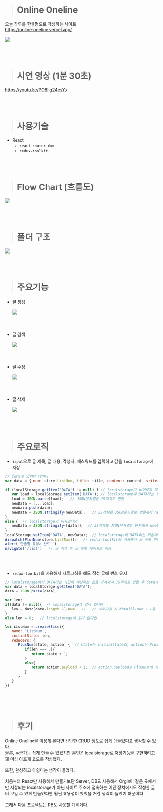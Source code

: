> # Online Oneline
오늘 하루를 한줄평으로 작성하는 사이트<br>
https://online-oneline.vercel.app/<br><br>
![](https://velog.velcdn.com/images/thdgusrbek/post/dd1b549c-0627-45d0-a262-f579f13cb86c/image.png)<br><br><br><br>

> # 시연 영상 (1분 30초)
https://youtu.be/PO8hg24esYo<br><br><br><br>

> # 사용기술
- React
  - `react-router-dom`
  - `redux-toolkit`<br><br><br><br>

> # Flow Chart (흐름도)
![](https://velog.velcdn.com/images/thdgusrbek/post/29063d68-ce30-4199-949a-53ac28753ab8/image.png)<br><br><br><br>

> # 폴더 구조
![](https://velog.velcdn.com/images/thdgusrbek/post/c4f0ed9d-74d6-4c9d-a35a-80e72125921e/image.png)<br><br><br><br>

> # 주요기능
- 글 생성<br><br>
![](https://velog.velcdn.com/images/thdgusrbek/post/f8ede60a-29b4-4994-a21d-a5e70fcaa848/image.gif)<br><br><br><br>
- 글 검색<br><br>
![](https://velog.velcdn.com/images/thdgusrbek/post/4f8c61c0-cb40-44d3-a027-4ba5f2bff2d0/image.gif)<br><br><br><br>
- 글 수정<br><br>
![](https://velog.velcdn.com/images/thdgusrbek/post/d3cdc4a8-7f5f-4359-a10f-0759ab139cc5/image.gif)<br><br><br><br>
- 글 삭제<br><br>
![](https://velog.velcdn.com/images/thdgusrbek/post/d70d9d5e-71e1-49c0-8bfb-dd02aa0a0fe0/image.gif)<br><br><br><br>

> # 주요로직
- `input`으로 글 제목, 글 내용, 작성자, 패스워드를 입력하고 값을 `localstorage`에 저장
```js
// form에 입력한 데이터
var data = { num: store.ListNum, title: title, content: content, writer: writer, pw: pw, date: today.toLocaleString() };
```
```js
if (localStorage.getItem('DATA') != null) {	// localstorage가 비어있지 않다면
   var load = localStorage.getItem('DATA');	// localstorage에 DATA라는 키에 값을 load에 저장
   load = JSON.parse(load);   // JSON문자열을 JS객체로 변환
   newData = [...load];
   newData.push(data);
   newData = JSON.stringify(newData);	// JS객체를 JSON문자열로 변환해서 newData에 저장
}
else {	// localstorage가 비어있다면
   newData = JSON.stringify([data]);  // JS객체를 JSON문자열로 변환해서 newData에 저장
}
localStorage.setItem('DATA', newData);	// localstorage에 DATA라는 키값에 newData라는 값을 저장
dispatch(PlusNum(store.ListNum));	// redux-toolkit을 사용해서 글 목록 번호를 1증가 시킴
alert('한줄평 작성✍ 완료!')
navigate('/list')	// 글 작성 후 글 목록 페이지로 이동
```
<br><br>
- `redux-toolkit`을 사용해서 새로고침을 해도 작성 글에 번호 유지
```js
// localstorage에서 DATA라는 키값에 해당하는 값을 가져와서 JS객체로 변환 후 data에 저장
var data = localStorage.getItem('DATA');
data = JSON.parse(data);
```
```js
var len;
if(data != null){  // localstorage에 값이 있다면
   len = data[data.length-1].num + 1;	// 새로고침 시 data[i].num + 1을 해서 다음 번호 부여함
}
else len = 0;	// localstorage에 값이 없다면
```
```js
let ListNum = createSlice({
   name: 'ListNum',
   initialState: len,
   reducers: {
      PlusNum(state, action) {	// state는 initialState값, action은 PlusNum에 파라미터를 사용할 수 있게 해줌
         if(len === 0){
            return state + 1;
         }
         else{
            return action.payload + 1;	// action.payload는 PlusNum에 파라미터 값
         }
      }
   }
})
```
<br><br><br>
> # 후기
Online Oneline을 이용해 본다면 간단한 CRUD 정도로 쉽게 만들었다고 생각할 수 있다.<br>
물론, 누군가는 쉽게 만들 수 있겠지만 본인은 localstorage로 저장기능을 구현하려고 꽤 머리 아프게 코드를 작성했다.<br><br>
또한, 완성하고 아쉽다는 생각이 들었다.<br><br>
처음부터 React만 사용해서 만들기보단 Server, DB도 사용해서 Orgin이 같은 곳에서만 저장되는 localstorage가 아닌 사이트 주소에 접속하는 어떤 장치에서도 작성한 글이 보일 수 있게 만들었다면 훨씬 효용성이 있었을 거란 생각이 들었기 때문이다.<br><br>
그래서 다음 프로젝트는 DB도 사용할 계획이다.
